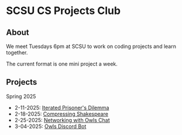 # SCSU CS Projects Club

## About

We meet Tuesdays 6pm at SCSU to work on coding projects and learn together.

The current format is one mini project a week.

## Projects

Spring 2025

* 2-11-2025: [Iterated Prisoner's Dilemma](https://github.com/ibebrett/prisoners)
* 2-18-2025: [Compressing Shakespeare](https://github.com/ibebrett/owls_compress)
* 2-25-2025: [Networking with Owls Chat](https://github.com/ibebrett/owls_chat)
* 3-04-2025: [Owls Discord Bot](https://github.com/ibebrett/owls_discord)
